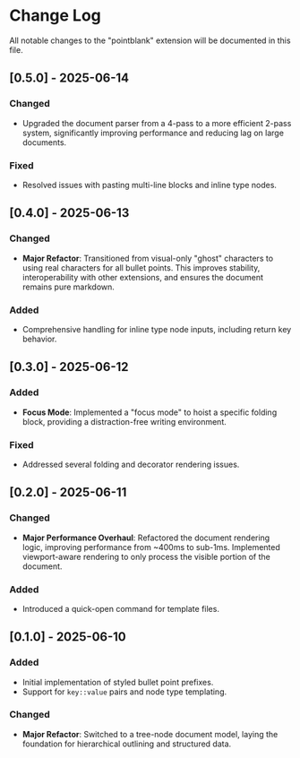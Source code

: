 # Change Log

All notable changes to the "pointblank" extension will be documented in this file.

## [0.5.0] - 2025-06-14
### Changed
- Upgraded the document parser from a 4-pass to a more efficient 2-pass system, significantly improving performance and reducing lag on large documents.
### Fixed
- Resolved issues with pasting multi-line blocks and inline type nodes.

## [0.4.0] - 2025-06-13
### Changed
- **Major Refactor**: Transitioned from visual-only "ghost" characters to using real characters for all bullet points. This improves stability, interoperability with other extensions, and ensures the document remains pure markdown.
### Added
- Comprehensive handling for inline type node inputs, including return key behavior.

## [0.3.0] - 2025-06-12
### Added
- **Focus Mode**: Implemented a "focus mode" to hoist a specific folding block, providing a distraction-free writing environment.
### Fixed
- Addressed several folding and decorator rendering issues.

## [0.2.0] - 2025-06-11
### Changed
- **Major Performance Overhaul**: Refactored the document rendering logic, improving performance from ~400ms to sub-1ms. Implemented viewport-aware rendering to only process the visible portion of the document.
### Added
- Introduced a quick-open command for template files.

## [0.1.0] - 2025-06-10
### Added
- Initial implementation of styled bullet point prefixes.
- Support for `key::value` pairs and node type templating.
### Changed
- **Major Refactor**: Switched to a tree-node document model, laying the foundation for hierarchical outlining and structured data.